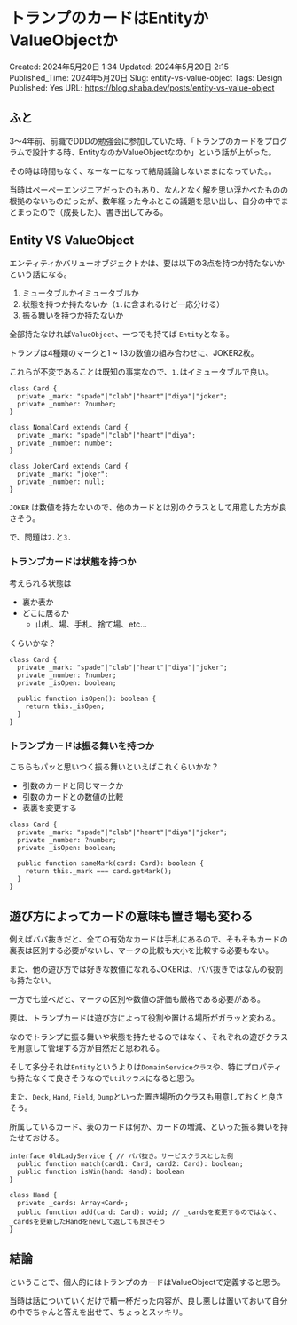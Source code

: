 # トランプのカードはEntityかValueObjectか

Created: 2024年5月20日 1:34
Updated: 2024年5月20日 2:15
Published_Time: 2024年5月20日
Slug: entity-vs-value-object
Tags: Design
Published: Yes
URL: https://blog.shaba.dev/posts/entity-vs-value-object

## ふと

3〜4年前、前職でDDDの勉強会に参加していた時、「トランプのカードをプログラムで設計する時、EntityなのかValueObjectなのか」という話が上がった。

その時は時間もなく、なーなーになって結局議論しないままになっていた。。

当時はペーペーエンジニアだったのもあり、なんとなく解を思い浮かべたものの根拠のないものだったが、数年経った今ふとこの議題を思い出し、自分の中でまとまったので（成長した）、書き出してみる。

## Entity VS ValueObject

エンティティかバリューオブジェクトかは、要は以下の3点を持つか持たないかという話になる。

1. ミュータブルかイミュータブルか
2. 状態を持つか持たないか（`1.`に含まれるけど一応分ける）
3. 振る舞いを持つか持たないか

全部持たなければ`ValueObject`、一つでも持てば `Entity`となる。

トランプは4種類のマークと1 ~ 13の数値の組み合わせに、JOKER2枚。

これらが不変であることは既知の事実なので、`1.`はイミュータブルで良い。

```tsx
class Card {
  private _mark: "spade"|"clab"|"heart"|"diya"|"joker";
  private _number: ?number;
}

class NomalCard extends Card {
  private _mark: "spade"|"clab"|"heart"|"diya";
  private _number: number;  
}

class JokerCard extends Card {
  private _mark: "joker";
  private _number: null;
}
```

`JOKER` は数値を持たないので、他のカードとは別のクラスとして用意した方が良さそう。

で、問題は`2.`と`3.`

### トランプカードは状態を持つか

考えられる状態は

- 裏か表か
- どこに居るか
    - 山札、場、手札、捨て場、etc…

くらいかな？

```tsx
class Card {
  private _mark: "spade"|"clab"|"heart"|"diya"|"joker";
  private _number: ?number;
  private _isOpen: boolean;
  
  public function isOpen(): boolean {
    return this._isOpen;
  }
}

```

### トランプカードは振る舞いを持つか

こちらもパッと思いつく振る舞いといえばこれくらいかな？

- 引数のカードと同じマークか
- 引数のカードとの数値の比較
- 表裏を変更する

```tsx
class Card {
  private _mark: "spade"|"clab"|"heart"|"diya"|"joker";
  private _number: ?number;
  private _isOpen: boolean;
  
  public function sameMark(card: Card): boolean {
    return this._mark === card.getMark();
  }
}
```

## 遊び方によってカードの意味も置き場も変わる

例えばババ抜きだと、全ての有効なカードは手札にあるので、そもそもカードの裏表は区別する必要がないし、マークの比較も大小を比較する必要もない。

また、他の遊び方では好きな数値になれるJOKERは、ババ抜きではなんの役割も持たない。

一方で七並べだと、マークの区別や数値の評価も厳格である必要がある。

要は、トランプカードは遊び方によって役割や置ける場所がガラッと変わる。

なのでトランプに振る舞いや状態を持たせるのではなく、それぞれの遊びクラスを用意して管理する方が自然だと思われる。

そして多分それは`Entity`というよりは`DomainServiceクラス`や、特にプロパティも持たなくて良さそうなので`Utilクラス`になると思う。

また、`Deck`, `Hand`, `Field`, `Dump`といった置き場所のクラスも用意しておくと良さそう。

所属しているカード、表のカードは何か、カードの増減、といった振る舞いを持たせておける。

```tsx
interface OldLadyService { // ババ抜き。サービスクラスとした例
  public function match(card1: Card, card2: Card): boolean;
  public function isWin(hand: Hand): boolean  
}

class Hand {
  private _cards: Array<Card>;
  public function add(card: Card): void; // _cardsを変更するのではなく、_cardsを更新したHandをnewして返しても良さそう
}
```

## 結論

ということで、個人的にはトランプのカードはValueObjectで定義すると思う。

当時は話についていくだけで精一杯だった内容が、良し悪しは置いておいて自分の中でちゃんと答えを出せて、ちょっとスッキリ。